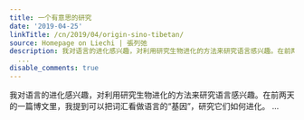 ```yaml
---
title: 一个有意思的研究
date: '2019-04-25'
linkTitle: /cn/2019/04/origin-sino-tibetan/
source: Homepage on Liechi | 張列弛
description: 我对语言的进化感兴趣，对利用研究生物进化的方法来研究语言感兴趣。在前两天的一篇博文里，我提到可以把词汇看做语言的“基因”，研究它们如何进化。
  ...
disable_comments: true
---
```

我对语言的进化感兴趣，对利用研究生物进化的方法来研究语言感兴趣。在前两天的一篇博文里，我提到可以把词汇看做语言的“基因”，研究它们如何进化。 ...